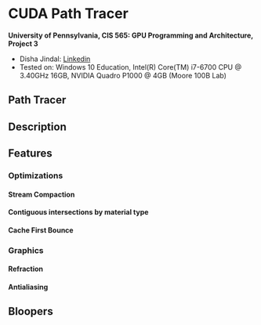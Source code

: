 CUDA Path Tracer
================

**University of Pennsylvania, CIS 565: GPU Programming and Architecture, Project 3**

* Disha Jindal: [Linkedin](https://www.linkedin.com/in/disha-jindal/)
* Tested on: Windows 10 Education, Intel(R) Core(TM) i7-6700 CPU @ 3.40GHz 16GB, NVIDIA Quadro P1000 @ 4GB (Moore 100B Lab)
## Path Tracer
## Description
## Features
### Optimizations
#### Stream Compaction
#### Contiguous intersections by material type
#### Cache First Bounce
### Graphics
#### Refraction 
#### Antialiasing
## Bloopers

